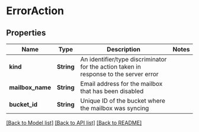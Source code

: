 # ErrorAction

## Properties

Name | Type | Description | Notes
------------ | ------------- | ------------- | -------------
**kind** | **String** | An identifier/type discriminator for the action taken in response to the server error | 
**mailbox_name** | **String** | Email address for the mailbox that has been disabled | 
**bucket_id** | **String** | Unique ID of the bucket where the mailbox was syncing | 

[[Back to Model list]](../README.md#documentation-for-models) [[Back to API list]](../README.md#documentation-for-api-endpoints) [[Back to README]](../README.md)


